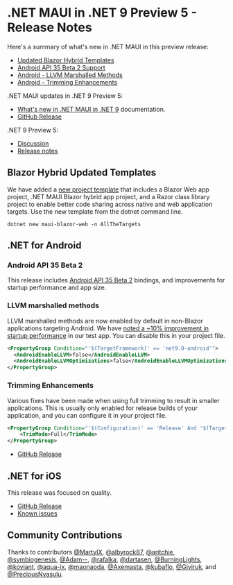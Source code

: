 # .NET MAUI in .NET 9 Preview 5 - Release Notes

Here's a summary of what's new in .NET MAUI in this preview release:

- [Updated Blazor Hybrid Templates](#blazor-hybrid-updated-templates)
- [Android API 35 Beta 2 Support](#android-api-35-beta-2)
- [Android - LLVM Marshalled Methods](#llvm-marshalled-methods)
- [Android - Trimming Enhancements](#trimming-enhancements)

.NET MAUI updates in .NET 9 Preview 5:
* [What's new in .NET MAUI in .NET 9](https://learn.microsoft.com/dotnet/maui/whats-new/dotnet-9) documentation.
* [GitHub Release](https://aka.ms/maui9p5)

.NET 9 Preview 5:
* [Discussion](https://aka.ms/dotnet/9/preview5)
* [Release notes](./README.md)

## Blazor Hybrid Updated Templates

We have added a [new project template](https://github.com/dotnet/maui/pull/22234) that includes a Blazor Web app project, .NET MAUI Blazor hybrid app project, and a Razor class library project to enable better code sharing across native and web application targets. Use the new template from the dotnet command line.

```console
dotnet new maui-blazor-web -n AllTheTargets
```

## .NET for Android

### Android API 35 Beta 2

This release includes [Android API 35 Beta 2](https://developer.android.com/about/versions/15) bindings, and improvements for startup performance and app size.

### LLVM marshalled methods

LLVM marshalled methods are now enabled by default in non-Blazor applications targeting Android. We have [noted a ~10% improvement in startup performance](https://github.com/dotnet/android/pull/8925) in our test app. You can disable this in your project file.

```xml
<PropertyGroup Condition="'$(TargetFramework)' == 'net9.0-android'">
  <AndroidEnableLLVM>false</AndroidEnableLLVM>
  <AndroidEnableLLVMOptimizations>false</AndroidEnableLLVMOptimizations>
</PropertyGroup>
```

### Trimming Enhancements

Various fixes have been made when using full trimming to result in smaller applications. This is usually only enabled for release builds of your application, and you can configure it in your project file.

```xml
<PropertyGroup Condition="'$(Configuration)' == 'Release' And '$(TargetFramework)' == 'net9.0-android'">
	<TrimMode>Full</TrimMode>
</PropertyGroup>
```

- [GitHub Release](https://github.com/dotnet/android/releases/)

## .NET for iOS

This release was focused on quality.

- [GitHub Release](https://github.com/xamarin/xamarin-macios/releases/)
- [Known issues](https://github.com/xamarin/xamarin-macios/wiki/Known-issues-in-.NET9)

## Community Contributions

Thanks to contributors [@MartyIX](https://github.com/MartyIX), [@albyrock87](https://github.com/albyrock87), [@aritchie](https://github.com/aritchie), [@symbiogenesis](https://github.com/symbiogenesis), [@Adam--](https://github.com/Adam--), [@rafalka](https://github.com/rafalka), [@dartasen](https://github.com/dartasen), [@BurningLights](https://github.com/BurningLights), [@koviant](https://github.com/koviant), [@aqua-ix](https://github.com/aqua-ix), [@maonaoda](https://github.com/maonaoda), [@Axemasta](https://github.com/Axemasta), [@kubaflo](https://github.com/kubaflo), [@Giviruk](https://github.com/Giviruk), and [@PreciousNyasulu](https://github.com/PreciousNyasulu).
